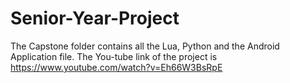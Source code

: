 # Senior-Year-Project
The Capstone folder contains all the Lua, Python and the Android Application file. The You-tube link of the project is https://www.youtube.com/watch?v=Eh66W3BsRpE
